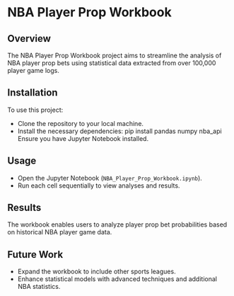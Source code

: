 # NBA Player Prop Workbook

## Overview
The NBA Player Prop Workbook project aims to streamline the analysis of NBA player prop bets using statistical data extracted from over 100,000 player game logs.

## Installation
To use this project:
- Clone the repository to your local machine.
- Install the necessary dependencies:
pip install pandas numpy nba_api
Ensure you have Jupyter Notebook installed.

## Usage
- Open the Jupyter Notebook (`NBA_Player_Prop_Workbook.ipynb`).
- Run each cell sequentially to view analyses and results.

## Results
The workbook enables users to analyze player prop bet probabilities based on historical NBA player game data.

## Future Work
- Expand the workbook to include other sports leagues.
- Enhance statistical models with advanced techniques and additional NBA statistics.

